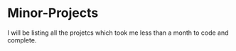 # Minor-Projects

I will be listing all the projetcs which took me less than a month to code and complete. 
